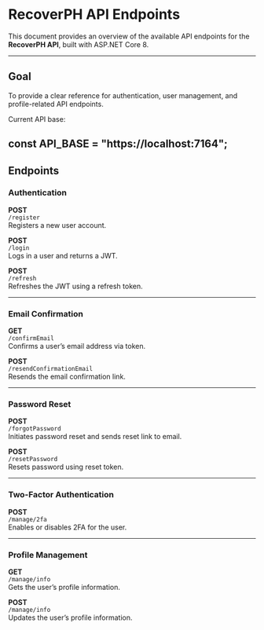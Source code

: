 ﻿# RecoverPH API Endpoints

This document provides an overview of the available API endpoints for the **RecoverPH API**, built with ASP.NET Core 8.

---

## Goal

To provide a clear reference for authentication, user management, and profile-related API endpoints.

Current API base:

const API_BASE = "https://localhost:7164";
---

## Endpoints

### Authentication

**POST**  
`/register`  
Registers a new user account.  

**POST**  
`/login`  
Logs in a user and returns a JWT.  

**POST**  
`/refresh`  
Refreshes the JWT using a refresh token.  

---

### Email Confirmation

**GET**  
`/confirmEmail`  
Confirms a user’s email address via token.  

**POST**  
`/resendConfirmationEmail`  
Resends the email confirmation link.  

---

### Password Reset

**POST**  
`/forgotPassword`  
Initiates password reset and sends reset link to email.  

**POST**  
`/resetPassword`  
Resets password using reset token.  

---

### Two-Factor Authentication

**POST**  
`/manage/2fa`  
Enables or disables 2FA for the user.  

---

### Profile Management

**GET**  
`/manage/info`  
Gets the user’s profile information.  

**POST**  
`/manage/info`  
Updates the user’s profile information.  
